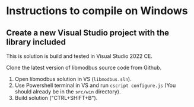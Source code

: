 # Instructions to compile on Windows

## Create a new Visual Studio project with the library included

This is solution is build and tested in Visual Studio 2022 CE.

Clone the latest version of libmodbus source code from Github.

1. Open libmodbus solution in VS (`libmodbus.sln`).
2. Use Powershell terminal in VS and run `cscript configure.js` (You should already be in the `src/win` directory).
3. Build solution ("CTRL+SHIFT+B").

